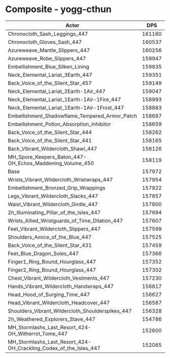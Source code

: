 # Composite - yogg-cthun
| Actor | DPS | Increase |
|---|:---:|:---:|
|Chronocloth_Sash_Leggings_447|161160|2.02%|
|Chronocloth_Gloves_Sash_447|160537|1.62%|
|Azureweave_Mantle_Slippers_447|160256|1.45%|
|Azureweave_Robe_Slippers_447|159947|1.25%|
|Embellishment_Blue_Silken_Lining|159835|1.18%|
|Neck_Elemental_Lariat_3Earth_447|159351|0.87%|
|Back_Voice_of_the_Silent_Star_457|159149|0.74%|
|Neck_Elemental_Lariat_2Earth-1Air_447|159047|0.68%|
|Neck_Elemental_Lariat_1Earth-1Air-1Fire_447|158993|0.65%|
|Neck_Elemental_Lariat_1Earth-1Air-1Frost_447|158883|0.58%|
|Embellishment_Shadowflame_Tempered_Armor_Patch|158687|0.45%|
|Embellishment_Potion_Absorption_Inhibitor|158659|0.43%|
|Back_Voice_of_the_Silent_Star_444|158262|0.18%|
|Back_Voice_of_the_Silent_Star_441|158165|0.12%|
|Back_Vibrant_Wildercloth_Shawl_447|158126|0.10%|
|MH_Spore_Keepers_Baton_447-OH_Echos_Maddening_Volume_450|158119|0.09%|
|Base|157972|0.00%|
|Wrists_Vibrant_Wildercloth_Wristwraps_447|157954|-0.01%|
|Embellishment_Bronzed_Grip_Wrappings|157922|-0.03%|
|Legs_Vibrant_Wildercloth_Slacks_447|157857|-0.07%|
|Waist_Vibrant_Wildercloth_Girdle_447|157800|-0.11%|
|2h_Illuminating_Pillar_of_the_Isles_447|157694|-0.18%|
|Wrists_Allied_Wristguards_of_Time_Dilation_447|157607|-0.23%|
|Feet_Vibrant_Wildercloth_Slippers_447|157599|-0.24%|
|Shoulders_Amice_of_the_Blue_447|157525|-0.28%|
|Back_Voice_of_the_Silent_Star_431|157459|-0.33%|
|Feet_Blue_Dragon_Soles_447|157366|-0.38%|
|Finger1_Ring_Bound_Hourglass_447|157352|-0.39%|
|Finger2_Ring_Bound_Hourglass_447|157302|-0.42%|
|Chest_Vibrant_Wildercloth_Vestments_447|157230|-0.47%|
|Hands_Vibrant_Wildercloth_Handwraps_447|156817|-0.73%|
|Head_Hood_of_Surging_Time_447|156627|-0.85%|
|Head_Vibrant_Wildercloth_Headcover_447|156587|-0.88%|
|Shoulders_Vibrant_Wildercloth_Shoulderspikes_447|156328|-1.04%|
|2h_Weathered_Explorers_Stave_447|154786|-2.02%|
|MH_Stormlashs_Last_Resort_424-OH_Witherrot_Tome_447|152600|-3.40%|
|MH_Stormlashs_Last_Resort_424-OH_Crackling_Codex_of_the_Isles_447|152065|-3.74%|
